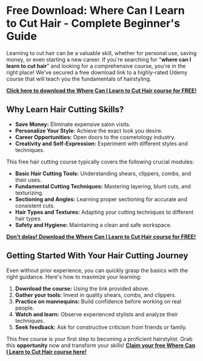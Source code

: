 # Free Download: Where Can I Learn to Cut Hair - Complete Beginner's Guide

Learning to cut hair can be a valuable skill, whether for personal use, saving money, or even starting a new career. If you're searching for "**where can I learn to cut hair**" and looking for a comprehensive course, you're in the right place! We've secured a free download link to a highly-rated Udemy course that will teach you the fundamentals of hairstyling.

[**Click here to download the Where Can I Learn to Cut Hair course for FREE!**](https://udemywork.com/where-can-i-learn-to-cut-hair)

## Why Learn Hair Cutting Skills?

*   **Save Money:** Eliminate expensive salon visits.
*   **Personalize Your Style:** Achieve the exact look you desire.
*   **Career Opportunities:** Open doors to the cosmetology industry.
*   **Creativity and Self-Expression:** Experiment with different styles and techniques.

This free hair cutting course typically covers the following crucial modules:

*   **Basic Hair Cutting Tools:** Understanding shears, clippers, combs, and their uses.
*   **Fundamental Cutting Techniques:** Mastering layering, blunt cuts, and texturizing.
*   **Sectioning and Angles:** Learning proper sectioning for accurate and consistent cuts.
*   **Hair Types and Textures:** Adapting your cutting techniques to different hair types.
*   **Safety and Hygiene:** Maintaining a clean and safe workspace.

[**Don't delay! Download the Where Can I Learn to Cut Hair course for FREE!**](https://udemywork.com/where-can-i-learn-to-cut-hair)

## Getting Started With Your Hair Cutting Journey

Even without prior experience, you can quickly grasp the basics with the right guidance. Here's how to maximize your learning:

1.  **Download the course:** Using the link provided above.
2.  **Gather your tools:** Invest in quality shears, combs, and clippers.
3.  **Practice on mannequins:** Build confidence before working on real people.
4.  **Watch and learn:** Observe experienced stylists and analyze their techniques.
5.  **Seek feedback:** Ask for constructive criticism from friends or family.

This free course is your first step to becoming a proficient hairstylist. Grab this **opportunity** now and transform your skills! **[Claim your free Where Can I Learn to Cut Hair course here!](https://udemywork.com/where-can-i-learn-to-cut-hair)**
